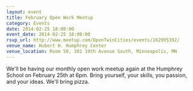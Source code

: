 ```yaml
---
layout: event 
title: February Open Work Meetup
category: Events
date: 2014-02-25 18:00:00
event_date: 2014-02-25 18:00:00
rsvp_url: http://www.meetup.com/OpenTwinCities/events/162995392/
venue_name: Hubert H. Humphrey Center 
venue_location: Room 50, 301 19th Avenue South, Minneapolis, MN 
---
```


We'll be having our monthly open work meetup again at the Humphrey School on
February 25th at 6pm. Bring yourself, your skills, you passion, and your ideas.
We'll bring pizza.
